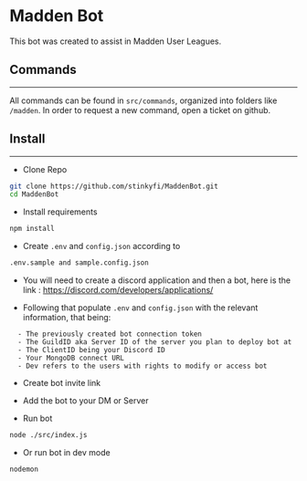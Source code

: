 # Madden Bot

This bot was created to assist in Madden User Leagues.

<!-- No need to say it was built with MongoDB and Nodejs since you would have to note the rest of dependencies, like dotenv and whatever else you might add -->

## Commands

---

All commands can be found in `src/commands`, organized into folders like `/madden`.
In order to request a new command, open a ticket on github.

## Install

---

- Clone Repo

```sh
git clone https://github.com/stinkyfi/MaddenBot.git
cd MaddenBot
```

- Install requirements

```sh
npm install
```

- Create `.env` and `config.json` according to

```sh
.env.sample and sample.config.json
```

- You will need to create a discord application and then a bot, here is the link : https://discord.com/developers/applications/

- Following that populate `.env` and `config.json` with the relevant information, that being:

```
  - The previously created bot connection token
  - The GuildID aka Server ID of the server you plan to deploy bot at
  - The ClientID being your Discord ID
  - Your MongoDB connect URL
  - Dev refers to the users with rights to modify or access bot
```

- Create bot invite link

- Add the bot to your DM or Server

- Run bot

```sh
node ./src/index.js
```

<!-- Most users work in linux and not mac, not that it matters, just personal preference to change \ for / -->

- Or run bot in dev mode

```sh
nodemon
```

<!-- Feel free to redo all of this to your taste, but these are the steps I had to take to even run the bot -->
